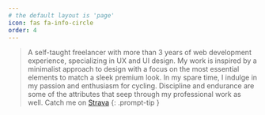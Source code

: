 ```yaml
---
# the default layout is 'page'
icon: fas fa-info-circle
order: 4
---
```


> A self-taught freelancer with more than 3 years of web development experience,
specializing in UX and UI design.
My work is inspired by a minimalist approach to design
with a focus on the most essential elements to match a
sleek premium look.
In my spare time, I indulge in my passion and enthusiasm for
cycling. Discipline and endurance are some of the attributes that seep through
my professional work as well.
Catch me on [Strava](https://www.strava.com/athletes/27665186)
{: .prompt-tip }



